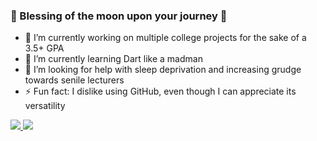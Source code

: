 ### 🧿 Blessing of the moon upon your journey 🧿

- 🔭 I’m currently working on multiple college projects for the sake of a 3.5+ GPA
- 🌱 I’m currently learning Dart like a madman
- 🤔 I’m looking for help with sleep deprivation and increasing grudge towards senile lecturers
- ⚡ Fun fact: I dislike using GitHub, even though I can appreciate its versatility

<div>
  <a href="">
    <img src="https://github-readme-stats.vercel.app/api?username=FXLJA&include_all_commits=true&show_icons=true&count_private=true&theme=react">
  </a>
  <a href="">
    <img src="https://github-readme-stats.vercel.app/api/top-langs/?username=FXLJA&layout=compact&hide=batchfile&theme=react">
  </a>    
</div>
